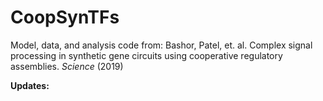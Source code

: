 # CoopSynTFs

Model, data, and analysis code from:
Bashor, Patel, et. al. Complex signal processing in synthetic gene circuits using cooperative regulatory assemblies. *Science* (2019)

**Updates:**
